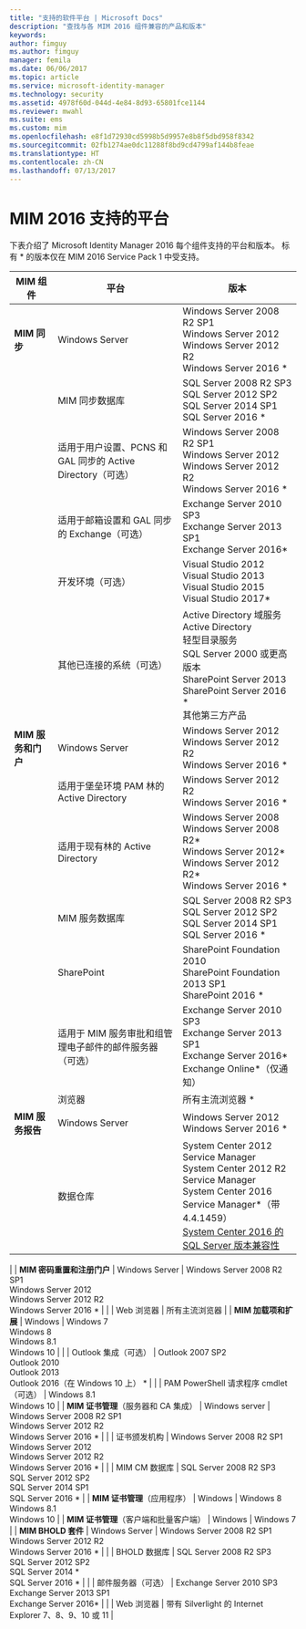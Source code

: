 ```yaml
---
title: "支持的软件平台 | Microsoft Docs"
description: "查找与各 MIM 2016 组件兼容的产品和版本"
keywords: 
author: fimguy
ms.author: fimguy
manager: femila
ms.date: 06/06/2017
ms.topic: article
ms.service: microsoft-identity-manager
ms.technology: security
ms.assetid: 4978f60d-044d-4e84-8d93-65801fce1144
ms.reviewer: mwahl
ms.suite: ems
ms.custom: mim
ms.openlocfilehash: e8f1d72930cd5998b5d9957e8b8f5dbd958f8342
ms.sourcegitcommit: 02fb1274ae0dc11288f8bd9cd4799af144b8feae
ms.translationtype: HT
ms.contentlocale: zh-CN
ms.lasthandoff: 07/13/2017
---
```

# MIM 2016 支持的平台
<a id="supported-platforms-for-mim-2016" class="xliff"></a>

下表介绍了 Microsoft Identity Manager 2016 每个组件支持的平台和版本。 标有 * 的版本仅在 MIM 2016 Service Pack 1 中受支持。


| **MIM 组件** | **平台** | **版本** |
|-------------------|--------------|-------------|
| **MIM 同步** | Windows Server | Windows Server 2008 R2 SP1<br/>Windows Server 2012<br/>Windows Server 2012 R2<br/>Windows Server 2016 * |
| | MIM 同步数据库 | SQL Server 2008 R2 SP3<br/>SQL Server 2012 SP2<br/>SQL Server 2014 SP1 <br/> SQL Server 2016 * |
| | 适用于用户设置、PCNS 和 GAL 同步的 Active Directory（可选）|Windows Server 2008 R2 SP1<br/>Windows Server 2012<br/>Windows Server 2012 R2 <br/> Windows Server 2016 * |
| | 适用于邮箱设置和 GAL 同步的 Exchange（可选）|Exchange Server 2010 SP3<br/>Exchange Server 2013 SP1<br/>Exchange Server 2016* |
| | 开发环境（可选） | Visual Studio 2012<br/>Visual Studio 2013 <br/> Visual Studio 2015 <br/> Visual Studio 2017* |
| | 其他已连接的系统（可选） | Active Directory 域服务<br/>Active Directory<br/>轻型目录服务<br/>SQL Server 2000 或更高版本<br/>SharePoint Server 2013<br/> SharePoint Server 2016 * <br/> 其他第三方产品 |
| **MIM 服务和门户** | Windows Server | Windows Server 2012<br/>Windows Server 2012 R2 <br/> Windows Server 2016 * |
| | 适用于堡垒环境 PAM 林的 Active Directory | Windows Server 2012 R2 <br/> Windows Server 2016 * |
| | 适用于现有林的 Active Directory | Windows Server 2008 <br/> Windows Server 2008 R2* <br/> Windows Server 2012* <br/> Windows Server 2012 R2* <br/> Windows Server 2016 * |
| | MIM 服务数据库 | SQL Server 2008 R2 SP3<br/>SQL Server 2012 SP2<br/>SQL Server 2014 SP1 <br/> SQL Server 2016 * |
| | SharePoint | SharePoint Foundation 2010<br/>SharePoint Foundation 2013 SP1 <br/> SharePoint 2016 * |
| | 适用于 MIM 服务审批和组管理电子邮件的邮件服务器（可选） | Exchange Server 2010 SP3<br/>Exchange Server 2013 SP1 <br/> Exchange Server 2016* <br/> Exchange Online*（仅通知） |
| | 浏览器 | 所有主流浏览器 * |
| **MIM 服务报告** | Windows Server | Windows Server 2012 <br/> Windows Server 2016 * |
| | 数据仓库 | System Center 2012 Service Manager <br/> System Center 2012 R2 Service Manager </br> System Center 2016 Service Manager*（带 4.4.1459）<br/> [System Center 2016 的 SQL Server 版本兼容性](https://docs.microsoft.com/system-center/scsm/upgrade-to-sm-2016)
 |
| **MIM 密码重置和注册门户** | Windows Server | Windows Server 2008 R2 SP1<br/>Windows Server 2012<br/>Windows Server 2012 R2 <br/> Windows Server 2016 * |
| | Web 浏览器 | 所有主流浏览器 |
| **MIM 加载项和扩展** | Windows | Windows 7<br/>Windows 8<br/>Windows 8.1<br/>Windows 10 |
| | Outlook 集成（可选） | Outlook 2007 SP2<br/>Outlook 2010<br/>Outlook 2013 <br/> Outlook 2016（在 Windows 10 上） * |
| | PAM PowerShell 请求程序 cmdlet（可选） | Windows 8.1<br/>Windows 10 |
| **MIM 证书管理**（服务器和 CA 集成） | Windows server | Windows Server 2008 R2 SP1<br/>Windows Server 2012 R2 <br/> Windows Server 2016 * |
| | 证书颁发机构 | Windows Server 2008 R2 SP1<br/>Windows Server 2012<br/>Windows Server 2012 R2 <br/> Windows Server 2016 * |
| | MIM CM 数据库 | SQL Server 2008 R2 SP3<br/>SQL Server 2012 SP2<br/>SQL Server 2014 SP1 <br/> SQL Server 2016 * |
| **MIM 证书管理**（应用程序） | Windows | Windows 8<br/>Windows 8.1<br/>Windows 10 |
| **MIM 证书管理**（客户端和批量客户端） | Windows | Windows 7 |
| **MIM BHOLD 套件** | Windows Server | Windows Server 2008 R2 SP1<br/>Windows Server 2012 R2 <br/> Windows Server 2016 * |
| | BHOLD 数据库 | SQL Server 2008 R2 SP3<br/>SQL Server 2012 SP2 <br/> SQL Server 2014 * <br/> SQL Server 2016 * |
| | 邮件服务器（可选） | Exchange Server 2010 SP3<br/>Exchange Server 2013 SP1 <br/> Exchange Server 2016* |
| | Web 浏览器 | 带有 Silverlight 的 Internet Explorer 7、8、9、10 或 11 |
